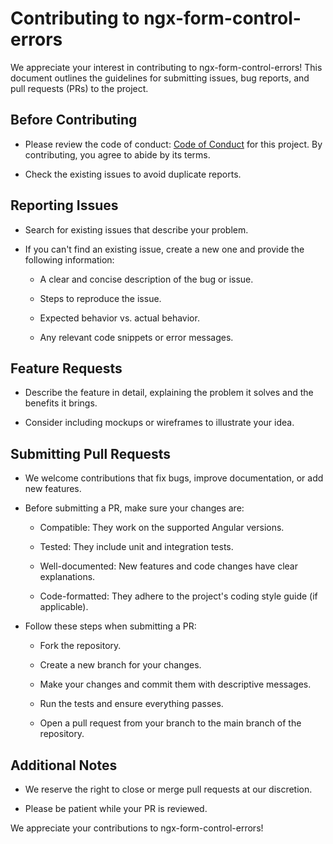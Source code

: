# Contributing to ngx-form-control-errors
We appreciate your interest in contributing to ngx-form-control-errors! This document outlines the guidelines for submitting issues, bug reports, and pull requests (PRs) to the project.

## Before Contributing

* Please review the code of conduct: [Code of Conduct](./CODE_OF_CONDUCT.md) for this project. By contributing, you agree to abide by its terms.

* Check the existing issues to avoid duplicate reports.

## Reporting Issues

* Search for existing issues that describe your problem.

* If you can't find an existing issue, create a new one and provide the following information:

    * A clear and concise description of the bug or issue.

    * Steps to reproduce the issue.

    * Expected behavior vs. actual behavior.
    * Any relevant code snippets or error messages.

## Feature Requests

* Describe the feature in detail, explaining the problem it solves and the benefits it brings.

* Consider including mockups or wireframes to illustrate your idea.

## Submitting Pull Requests

* We welcome contributions that fix bugs, improve documentation, or add new features.

* Before submitting a PR, make sure your changes are:

    * Compatible: They work on the supported Angular versions.

    * Tested: They include unit and integration tests.

    * Well-documented: New features and code changes have clear explanations.

    * Code-formatted: They adhere to the project's coding style guide (if applicable).

* Follow these steps when submitting a PR:

    * Fork the repository.

    * Create a new branch for your changes.

    * Make your changes and commit them with descriptive messages.

    * Run the tests and ensure everything passes.

    * Open a pull request from your branch to the main branch of the repository.

## Additional Notes

* We reserve the right to close or merge pull requests at our discretion.

* Please be patient while your PR is reviewed.

We appreciate your contributions to ngx-form-control-errors!